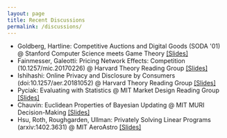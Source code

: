 ```yaml
---
layout: page
title: Recent Discussions
permalink: /discussions/
---
```

 - Goldberg, Hartline: Competitive Auctions and Digital Goods (SODA '01) @ Stanford Computer Science meets Game Theory [\[Slides\]](/assets/discussions/competitive_auctions.pdf)
 - Fainmesser, Galeotti: Pricing Network Effects: Competition (10.1257/mic.20170226) @ Harvard Theory Reading Group [\[Slides\]](/assets/discussions/influencers.pdf)
 - Ishihashi: Online Privacy and Disclosure by Consumers (doi:10.1257/aer.20181052) @ Harvard Theory Reading Group [\[Slides\]](/assets/discussions/consumer_data_disclosure.pdf)
 - Pyciak: Evaluating with Statistics @ MIT Market Design Reading Group [\[Slides\]](/assets/discussions/discussion_pycia_statistics.pdf)
 - Chauvin: Euclidean Properties of Bayesian Updating @ MIT MURI Decision-Making [\[Slides\]](/assets/discussions/geometry_of_bayes_discussion_haupt.pdf)
 - Hsu, Roth, Roughgarden, Ullman: Privately Solving Linear Programs (arxiv:1402.3631) @ MIT AeroAstro [\[Slides\]](/assets/discussions/privately_solving.pdf)
